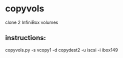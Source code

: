 # copyvols
clone 2 InfiniBox volumes

## instructions:
copyvols.py -s vcopy1 -d copydest2 -u iscsi -i ibox149

